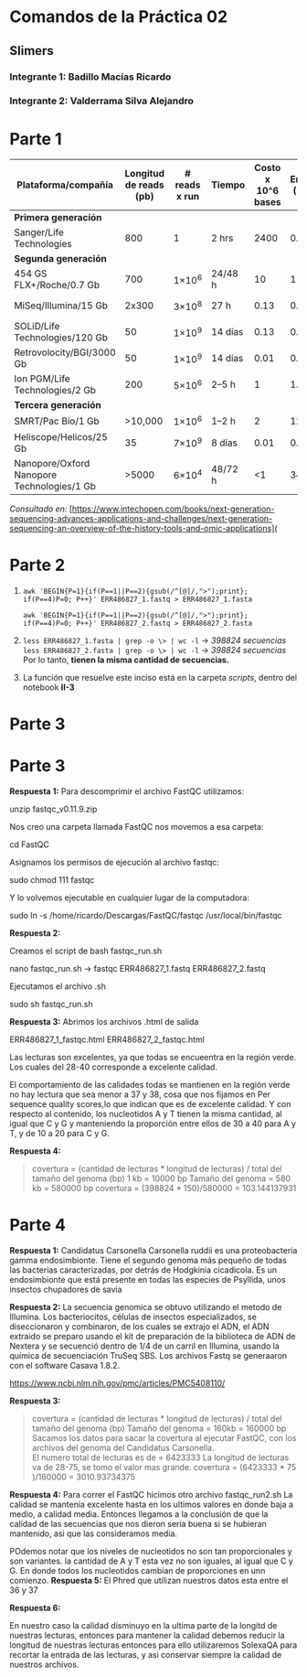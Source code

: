 # Comandos de la Práctica 02

## Slimers

### Integrante 1: Badillo Macías Ricardo

### Integrante 2: Valderrama Silva Alejandro

# Parte 1

| Plataforma/compañía                        | Longitud de reads (pb) | # reads x run    | Tiempo  | Costo x 10^6 bases | Error (%) | Química                |
| ------------------------------------------ | ---------------------- | ---------------- | ------- | ------------------ | --------- | ---------------------- |
| **Primera** **generación**                 |                        |                  |         |                    |           |                        |
| Sanger/Life Technologies                   | 800                    | 1                | 2 hrs   | 2400               | 0.3       | Dideoxy terminator     |
| **Segunda generación**                     |                        |                  |         |                    |           |                        |
| 454 GS FLX+/Roche/0.7 Gb                   | 700                    | 1×10<sup>6</sup> | 24/48 h | 10                 | 1         | Pyrosequencing         |
| MiSeq/Illumina/15 Gb                       | 2x300                  | 3×10<sup>8</sup> | 27 h    | 0.13               | 0.8       | Reversible terminators |
| SOLiD/Life Technologies/120 Gb             | 50                     | 1×10<sup>9</sup> | 14 días | 0.13               | 0.01      | Ligation               |
| Retrovolocity/BGI/3000 Gb                  | 50                     | 1×10<sup>9</sup> | 14 días | 0.01               | 0.01      | Nanoball/ligation      |
| Ion PGM/Life Technologies/2 Gb             | 200                    | 5×10<sup>6</sup> | 2–5 h   | 1                  | 1.7       | Proton detection       |
| **Tercera generación**                     |                        |                  |         |                    |           |                        |
| SMRT/Pac Bio/1 Gb                          | >10,000                | 1×10<sup>6</sup> | 1–2 h   | 2                  | 12.9      | Real-time SMS          |
| Heliscope/Helicos/25 Gb                    | 35                     | 7×10<sup>9</sup> | 8 días  | 0.01               | 0.2       | Real-time SMS          |
| Nanopore/Oxford Nanopore Technologies/1 Gb | >5000                  | 6×10<sup>4</sup> | 48/72 h | <1                 | 34        | Real-time SMS          |

*Consultado en:* [https://www.intechopen.com/books/next-generation-sequencing-advances-applications-and-challenges/next-generation-sequencing-an-overview-of-the-history-tools-and-omic-applications](

# Parte 2

1. `awk 'BEGIN{P=1}{if(P==1||P==2){gsub(/^[@]/,">");print}; if(P==4)P=0; P++}' ERR486827_1.fastq > ERR486827_1.fasta`

   `awk 'BEGIN{P=1}{if(P==1||P==2){gsub(/^[@]/,">");print}; if(P==4)P=0; P++}' ERR486827_2.fastq > ERR486827_2.fasta`

2. `less ERR486827_1.fasta | grep -o \> | wc -l` -> *398824 secuencias*
   `less ERR486827_2.fasta | grep -o \> | wc -l` -> *398824 secuencias*
   Por lo tanto, **tienen la misma cantidad de secuencias.**

3. La función que resuelve este inciso está en la carpeta *scripts*, dentro del notebook **II-3**

# Parte 3
# Parte 3
**Respuesta 1:**
Para descomprimir el archivo FastQC utilizamos: 

unzip fastqc_v0.11.9.zip

Nos creo una carpeta llamada FastQC nos movemos a esa carpeta:

cd FastQC

Asignamos los permisos de ejecución al archivo fastqc:

sudo chmod 111 fastqc 

Y lo volvemos ejecutable en cualquier lugar de la computadora:

sudo ln -s /home/ricardo/Descargas/FastQC/fastqc /usr/local/bin/fastqc


**Respuesta 2:**

Creamos el script de bash fastqc_run.sh

nano fastqc_run.sh   -> fastqc ERR486827_1.fastq ERR486827_2.fastq

Ejecutamos el archivo .sh

sudo sh fastqc_run.sh


**Respuesta 3:**
Abrimos los archivos .html de salida

 ERR486827_1_fastqc.html
 ERR486827_2_fastqc.html

Las lecturas son excelentes, ya que todas se encueentra en la región verde. Los cuales del 28-40 corresponde a excelente calidad.

El comportamiento de las calidades todas se mantienen en la región verde no hay lectura que sea menor a 37 y 38, cosa que nos fijamos en Per sequence quality scores,lo que indican que es de excelente calidad.
Y con respecto al contenido, los nucleotidos A y T tienen la misma cantidad, al igual que C y G y manteniendo la proporción entre ellos de 30 a 40 para A y T, y de 10 a 20 para C y G.



**Respuesta 4:**
>covertura = (cantidad de lecturas * longitud de lecturas) / total del tamaño del genoma (bp)
1 kb = 10000 bp
Tamaño del genoma = 580 kb = 580000 bp
>covertura = (398824 * 150)/580000 = 103.144137931 



# Parte 4
**Respuesta 1:**
Candidatus Carsonella 
Carsonella ruddii es una proteobacteria gamma endosimbionte. Tiene el segundo genoma más pequeño de todas las bacterias caracterizadas, por detrás de Hodgkinia cicadicola.​ Es un endosimbionte que está presente en todas las especies de Psyllida, unos insectos chupadores de savia

**Respuesta 2:**
La secuencia genomica se obtuvo utilizando el metodo de Illumina. Los bacteriocitos, células de insectos especializados, se diseccionaron y combinaron, de los cuales se extrajo el ADN, el ADN extraido se preparo usando el kit de preparación de la biblioteca de ADN de Nextera y se secuenció dentro de 1/4 de un carril en  Illumina, usando la química de secuenciación TruSeq SBS. Los archivos Fastq se generaaron con el software Casava 1.8.2.

https://www.ncbi.nlm.nih.gov/pmc/articles/PMC5408110/

**Respuesta 3:**

>covertura = (cantidad de lecturas * longitud de lecturas) / total del tamaño del genoma (bp)
Tamaño del genoma = 160kb  = 160000 bp
Sacamos los datos para sacar la covertura al ejecutar FastQC, con los archivos del genoma del Candidatus Carsonella.  
El numero total de lecturas es de = 6423333
La longitud de lecturas va de 28-75, se tomo el valor mas grande.
>covertura = (6423333 * 75 )/160000 = 3010.93734375

**Respuesta 4:**
Para correr el FastQC hicimos otro archivo fastqc_run2.sh
La calidad se mantenia excelente hasta en los ultimos valores en donde baja a medio, a calidad media.
Entonces llegamos a la conclusión de que la calidad de las secuencias que nos dieron seria buena si se hubieran mantenido, asi que las consideramos media.

POdemos notar que los niveles de nucleotidos no son tan proporcionales y son variantes. la cantidad de A y T esta vez no son iguales, al igual que C y G. En donde todos los nucleotidos cambian de proporciones en unn comienzo.
**Respuesta 5:**
El Phred que utilizan nuestros datos esta entre el 36 y 37

**Respuesta 6:**

En nuestro caso la calidad disminuyo en la ultima parte de la longitd de nuestras lecturas, entonces para mantener la calidad debemos reducir la longitud de nuestras lecturas entonces para ello utilizaremos SolexaQA para recortar la entrada de las lecturas, y asi conservar siempre la calidad de nuestros archivos.
